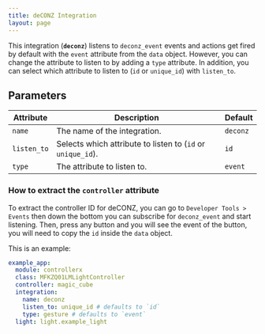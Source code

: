 ```yaml
---
title: deCONZ Integration
layout: page
---
```


This integration (**`deconz`**) listens to `deconz_event` events and actions get fired by default with the `event` attribute from the `data` object. However, you can change the attribute to listen to by adding a `type` attribute. In addition, you can select which attribute to listen to (`id` or `unique_id`) with `listen_to`.

## Parameters

| Attribute   | Description                                                 | Default  |
| ----------- | ----------------------------------------------------------- | -------- |
| `name`      | The name of the integration.                                | `deconz` |
| `listen_to` | Selects which attribute to listen to (`id` or `unique_id`). | `id`     |
| `type`      | The attribute to listen to.                                 | `event`  |

### How to extract the `controller` attribute

To extract the controller ID for deCONZ, you can go to `Developer Tools > Events` then down the bottom you can subscribe for `deconz_event` and start listening. Then, press any button and you will see the event of the button, you will need to copy the `id` inside the `data` object.

This is an example:

```yaml
example_app:
  module: controllerx
  class: MFKZQ01LMLightController
  controller: magic_cube
  integration:
    name: deconz
    listen_to: unique_id # defaults to `id`
    type: gesture # defaults to `event`
  light: light.example_light
```
